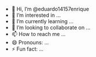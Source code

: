 - 👋 Hi, I’m @eduardo14157enrique
- 👀 I’m interested in ...
- 🌱 I’m currently learning ...
- 💞️ I’m looking to collaborate on ...
- 📫 How to reach me ...
- 😄 Pronouns: ...
- ⚡ Fun fact: ...

<!---
eduardo14157enrique/eduardo14157enrique is a ✨ special ✨ repository because its `README.md` (this file) appears on your GitHub profile.
You can click the Preview link to take a look at your changes.
--->








